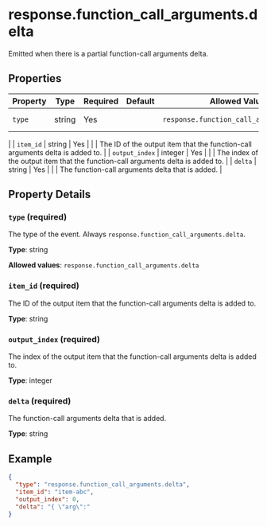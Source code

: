 # response.function_call_arguments.delta

Emitted when there is a partial function-call arguments delta.

## Properties

| Property | Type | Required | Default | Allowed Values | Description |
| -------- | ---- | -------- | ------- | -------------- | ----------- |
| `type` | string | Yes |  | `response.function_call_arguments.delta` | The type of the event. Always `response.function_call_arguments.delta`.
 |
| `item_id` | string | Yes |  |  | The ID of the output item that the function-call arguments delta is added to.
 |
| `output_index` | integer | Yes |  |  | The index of the output item that the function-call arguments delta is added to.
 |
| `delta` | string | Yes |  |  | The function-call arguments delta that is added.
 |

## Property Details

### `type` (required)

The type of the event. Always `response.function_call_arguments.delta`.


**Type**: string

**Allowed values**: `response.function_call_arguments.delta`

### `item_id` (required)

The ID of the output item that the function-call arguments delta is added to.


**Type**: string

### `output_index` (required)

The index of the output item that the function-call arguments delta is added to.


**Type**: integer

### `delta` (required)

The function-call arguments delta that is added.


**Type**: string

## Example

```json
{
  "type": "response.function_call_arguments.delta",
  "item_id": "item-abc",
  "output_index": 0,
  "delta": "{ \"arg\":"
}

```

